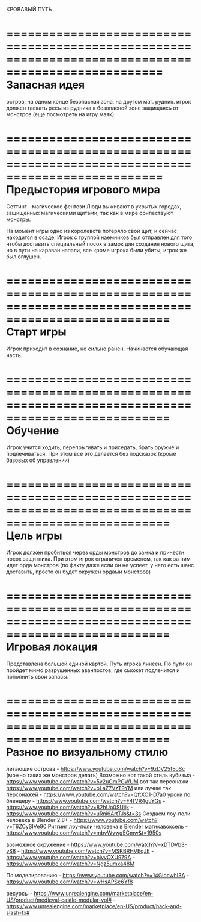 ﻿КРОВАВЫЙ ПУТЬ

====================================================================================================
Запасная идея
=====================================================================================================
остров, на одном конце безопасная зона, на другом маг. рудник. игрок должен таскать ресы из рудника к безопасной зоне защищаясь от монстров
(еще посмотреть на игру маяк)

====================================================================================================
Предыстория игрового мира
=====================================================================================================
Сеттинг - магическое фентези
Люди выживают в укрытых городах, защищенных магическими щитами, так как в мире срипествуют монстры.

На момент игры одно из королевств потеряло свой щит, и сейчас находится в осаде.
Игрок с группой наемников был отправлен для того чтобы доставить специальный посох в замок для создания нового щита, но в пути на караван напали, все кроме игрока были убиты, игрок же был оглушен.

=====================================================================================================
Старт игры
=====================================================================================================
Игрок приходит в сознание, но сильно ранен. Начинается обучающая часть.

=====================================================================================================
Обучение
=====================================================================================================
Игрок учится ходить, перепрыгивать и приседать, брать оружие и подлечиваться. При этом все это делается без подсказок (кроме базовых об управлении)

=====================================================================================================
Цель игры
=====================================================================================================
Игрок должен пробиться через орды монстров до замка и принести посох защитника.
При этом игрок ограничен временем, так как за ним идет орда монстров (по факту даже если он не успеет, у него есть шанс доставить, просто он будет окружен ордами монстров)

=====================================================================================================
Игровая локация
=====================================================================================================
Представлена большой единой картой. Путь игрока линеен. По пути он пройдет мимо разрушенных аванпостов, где сможет подлечится и пополнить свои запасы.

=====================================================================================================
Разное по визуальному стилю
=====================================================================================================
летающие острова	- https://www.youtube.com/watch?v=9zDV25fEoSc
	(можно таких же монстров делать)
Возможно вот такой стиль кубизма - https://www.youtube.com/watch?v=5v2uGmPGWUM
вот так персонажи - https://www.youtube.com/watch?v=oLaZ7VzT9YM
или лучше так персонажей - https://www.youtube.com/watch?v=QftXO1-D7a0
уроки по блендеру	- https://www.youtube.com/watch?v=F4fVR4guYGs
					- https://www.youtube.com/watch?v=82hUo0SUijk
						- https://www.youtube.com/watch?v=uRni6ArtTJs&t=3s		Создаем лоу-поли человека в Blender 2.8+
						- https://www.youtube.com/watch?v=T6ZCySIVe90			Риггинг лоу-поли человека в Blender
магикавоксель		- https://www.youtube.com/watch?v=mbvWvwg5Gmw&t=1950s


возможное окружение - https://www.youtube.com/watch?v=xDTDVb3-yS8
					- https://www.youtube.com/watch?v=MSKBRHVEqJE
					- https://www.youtube.com/watch?v=bivvOXU979A
					- https://www.youtube.com/watch?v=Ngz5umxa48M

По моделированию	- https://www.youtube.com/watch?v=14GiocwhI3A
					- https://www.youtube.com/watch?v=wHsAPSe6Yf8

ресурсы				- https://www.unrealengine.com/marketplace/en-US/product/medieval-castle-modular-vol#
					- https://www.unrealengine.com/marketplace/en-US/product/hack-and-slash-fx#
